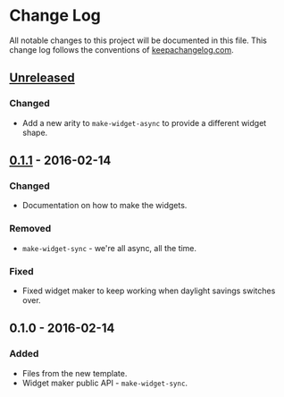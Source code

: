 # Change Log
All notable changes to this project will be documented in this file. This change log follows the conventions of [keepachangelog.com](http://keepachangelog.com/).

## [Unreleased][unreleased]
### Changed
- Add a new arity to `make-widget-async` to provide a different widget shape.

## [0.1.1] - 2016-02-14
### Changed
- Documentation on how to make the widgets.

### Removed
- `make-widget-sync` - we're all async, all the time.

### Fixed
- Fixed widget maker to keep working when daylight savings switches over.

## 0.1.0 - 2016-02-14
### Added
- Files from the new template.
- Widget maker public API - `make-widget-sync`.

[unreleased]: https://github.com/your-name/clj-blast/compare/0.1.1...HEAD
[0.1.1]: https://github.com/your-name/clj-blast/compare/0.1.0...0.1.1
